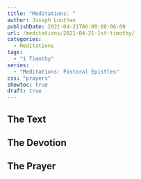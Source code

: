 ```yaml
---
title: "Meditations: "
author: Joseph Louthan
publishDate: 2021-04-21T06:00:00-06:00
url: /meditations/2021-04-21-1st-timothy/
categories:
  - Meditations
tags:
  - "1 Timothy"
series:
  - "Meditations: Pastoral Epistles"
css: "prayers"
showtoc: true
draft: true
---
```


## The Text


## The Devotion


## The Prayer

<div style="font-variant: small-caps;">

</div>

```text

```
